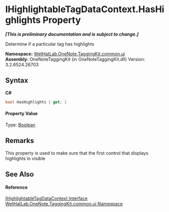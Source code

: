 # IHighlightableTagDataContext.HasHighlights Property 
 _**\[This is preliminary documentation and is subject to change.\]**_

Determine if a particular tag has highlights

**Namespace:**&nbsp;<a href="043a9407-ac38-b3ac-7348-a6090af495ad">WetHatLab.OneNote.TaggingKit.common.ui</a><br />**Assembly:**&nbsp;OneNoteTaggingKit (in OneNoteTaggingKit.dll) Version: 3.2.6524.26703

## Syntax

**C#**<br />
``` C#
bool HasHighlights { get; }
```


#### Property Value
Type: <a href="http://msdn2.microsoft.com/en-us/library/a28wyd50" target="_blank">Boolean</a>

## Remarks
This property is used to make sure that the first control that displays highlights in visible

## See Also


#### Reference
<a href="ea720471-b128-4927-e7a0-f4b1418c5ca4">IHighlightableTagDataContext Interface</a><br /><a href="043a9407-ac38-b3ac-7348-a6090af495ad">WetHatLab.OneNote.TaggingKit.common.ui Namespace</a><br />